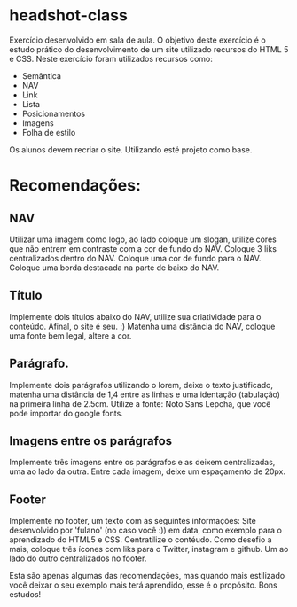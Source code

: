 # headshot-class
Exercício desenvolvido em sala de aula.
O objetivo deste exercício é o estudo prático do desenvolvimento de um site utilizado recursos do HTML 5 e CSS.
Neste exercício foram utilizados recursos como:
- Semântica
- NAV
- Link
- Lista
- Posicionamentos
- Imagens
- Folha de estilo

Os alunos devem recriar o site. Utilizando esté projeto como base.

# Recomendações:
## NAV
Utilizar uma imagem como logo, ao lado coloque um slogan, utilize cores que não entrem em contraste com a cor de fundo do NAV.
Coloque 3 liks centralizados dentro do NAV.
Coloque uma cor de fundo para o NAV.
Coloque uma borda destacada na parte de baixo do NAV.

## Título
Implemente dois títulos abaixo do NAV, utilize sua criatividade para o conteúdo. Afinal, o site é seu. :)
Matenha uma distância do NAV, coloque uma fonte bem legal, altere a cor.

## Parágrafo.
Implemente dois parágrafos utilizando o lorem, deixe o texto justificado, matenha uma distância de 1,4 entre as linhas e uma identação (tabulação) na primeira linha de 2.5cm. Utilize a fonte: Noto Sans Lepcha, que você pode importar do google fonts.

## Imagens entre os parágrafos
Implemente três imagens entre os parágrafos e as deixem centralizadas, uma ao lado da outra. Entre cada imagem, deixe um espaçamento de 20px.

## Footer
Implemente no footer, um texto com as seguintes informações: Site desenvolvido por 'fulano' (no caso você :)) em data, como exemplo para o aprendizado do HTML5 e CSS.
Centratilize o contéudo.
Como desefio a mais, coloque três ícones com liks para o Twitter, instagram e github. Um ao lado do outro centralizados no footer.

Esta são apenas algumas das recomendações, mas quando mais estilizado você deixar o seu exemplo mais terá aprendido, esse é o propósito.
Bons estudos!
